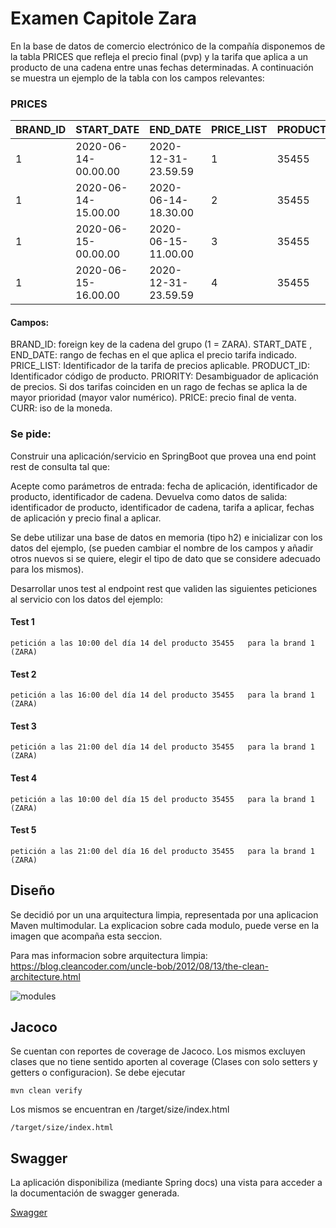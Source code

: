 # Examen Capitole Zara

En la base de datos de comercio electrónico de la compañía disponemos de la tabla PRICES que refleja el precio final (pvp) y la tarifa que aplica a un producto de una cadena entre unas fechas determinadas. A continuación se muestra un ejemplo de la tabla con los campos relevantes:

### PRICES

| BRAND_ID | START_DATE          | END_DATE            | PRICE_LIST | PRODUCT_ID | PRIORITY | PRICE | CURR |
|----------|---------------------|---------------------|------------|------------|----------|-------|------|
| 1        | 2020-06-14-00.00.00 | 2020-12-31-23.59.59 | 1          | 35455      | 0        | 35.50 | EUR  |
| 1        | 2020-06-14-15.00.00 | 2020-06-14-18.30.00 | 2          | 35455      | 1        | 25.45 | EUR  |
| 1        | 2020-06-15-00.00.00 | 2020-06-15-11.00.00 | 3          | 35455      | 1        | 30.50 | EUR  |
| 1        | 2020-06-15-16.00.00 | 2020-12-31-23.59.59 | 4          | 35455      | 1        | 38.95 | EUR  |

#### Campos:

BRAND_ID: foreign key de la cadena del grupo (1 = ZARA).
START_DATE , END_DATE: rango de fechas en el que aplica el precio tarifa indicado.
PRICE_LIST: Identificador de la tarifa de precios aplicable.
PRODUCT_ID: Identificador código de producto.
PRIORITY: Desambiguador de aplicación de precios. Si dos tarifas coinciden en un rago de fechas se aplica la de mayor prioridad (mayor valor numérico).
PRICE: precio final de venta.
CURR: iso de la moneda.

### Se pide:

Construir una aplicación/servicio en SpringBoot que provea una end point rest de consulta  tal que:

Acepte como parámetros de entrada: fecha de aplicación, identificador de producto, identificador de cadena.
Devuelva como datos de salida: identificador de producto, identificador de cadena, tarifa a aplicar, fechas de aplicación y precio final a aplicar.

Se debe utilizar una base de datos en memoria (tipo h2) e inicializar con los datos del ejemplo, (se pueden cambiar el nombre de los campos y añadir otros nuevos si se quiere, elegir el tipo de dato que se considere adecuado para los mismos).

Desarrollar unos test al endpoint rest que  validen las siguientes peticiones al servicio con los datos del ejemplo:
 
#### Test 1 
```
petición a las 10:00 del día 14 del producto 35455   para la brand 1 (ZARA)
```
#### Test 2
```
petición a las 16:00 del día 14 del producto 35455   para la brand 1 (ZARA)
```
#### Test 3
```
petición a las 21:00 del día 14 del producto 35455   para la brand 1 (ZARA)
```
#### Test 4
```
petición a las 10:00 del día 15 del producto 35455   para la brand 1 (ZARA)
```
#### Test 5 
```
petición a las 21:00 del día 16 del producto 35455   para la brand 1 (ZARA)
```

## Diseño
Se decidió por un una arquitectura limpia, representada por una aplicacion Maven multimodular. 
La explicacion sobre cada modulo, puede verse en la imagen que acompaña esta seccion.

Para mas informacion sobre arquitectura limpia: https://blog.cleancoder.com/uncle-bob/2012/08/13/the-clean-architecture.html

![modules](https://github.com/hernandezed/capitole-exam/blob/master/docs/modules.png)

## Jacoco
Se cuentan con reportes de coverage de Jacoco. Los mismos excluyen clases que no tiene sentido aporten al coverage (Clases con solo setters y getters o configuracion). Se debe ejecutar
```
mvn clean verify
```
Los mismos se encuentran en /target/size/index.html
```
/target/size/index.html
```

## Swagger
La aplicación disponibiliza (mediante Spring docs) una vista para acceder a la documentación de swagger generada.

[Swagger](http://localhost:8080/swagger-ui.html)